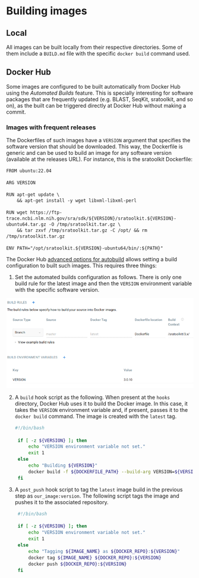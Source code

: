# Building images

## Local

All images can be built locally from their respective directories. Some of them include a `BUILD.md` file with the specific `docker build` command used.

## Docker Hub

Some images are configured to be built automatically from Docker Hub using the *Automated Builds* feature. This is specially interesting for software packages that are frequently updated (e.g. BLAST, SeqKit, sratoolkit, and so on), as the built can be triggered directly at Docker Hub without making a commit.

### Images with frequent releases

The Dockerfiles of such images have a `VERSION` argument that specifies the software version that should be downloaded. This way, the Dockerfile is generic and can be used to build an image for any software version (available at the releases URL). For instance, this is the sratoolkit Dockerfile:

```docker
FROM ubuntu:22.04

ARG VERSION

RUN apt-get update \
	&& apt-get install -y wget libxml-libxml-perl

RUN wget https://ftp-trace.ncbi.nlm.nih.gov/sra/sdk/${VERSION}/sratoolkit.${VERSION}-ubuntu64.tar.gz -O /tmp/sratoolkit.tar.gz \
	&& tar zxvf /tmp/sratoolkit.tar.gz -C /opt/ && rm /tmp/sratoolkit.tar.gz

ENV PATH="/opt/sratoolkit.${VERSION}-ubuntu64/bin/:${PATH}"
```

The Docker Hub [advanced options for autobuild](https://docs.docker.com/docker-hub/builds/advanced/) allows setting a build configuration to built such images. This requires three things:

1. Set the automated builds configuration as follows. There is only one build rule for the latest image and then the `VERSION` environment variable with the specific software version.

![Docker Hub build configuration](resources/images/post_push.png)

2. A `build` hook script as the following. When present at the `hooks` directory, Docker Hub uses it to build the Docker image. In this case, it takes the `VERSION` environment variable and, if present, passes it to the `docker build` command. The image is created with the `latest` tag.

   ```bash
   #!/bin/bash

    if [ -z ${VERSION} ]; then 
        echo "VERSION environment variable not set."
        exit 1
    else
        echo "Building ${VERSION}"
        docker build -f ${DOCKERFILE_PATH} --build-arg VERSION=${VERSION} -t ${IMAGE_NAME} .
    fi
   ```

3. A `post_push` hook script to tag the `latest` image build in the previous step as `our_image:version`. The following script tags the image and pushes it to the associated repository.

   ```bash
    #!/bin/bash

    if [ -z ${VERSION} ]; then 
        echo "VERSION environment variable not set."
        exit 1
    else
        echo "Tagging ${IMAGE_NAME} as ${DOCKER_REPO}:${VERSION}"
        docker tag ${IMAGE_NAME} ${DOCKER_REPO}:${VERSION}
        docker push ${DOCKER_REPO}:${VERSION}
    fi
   ```